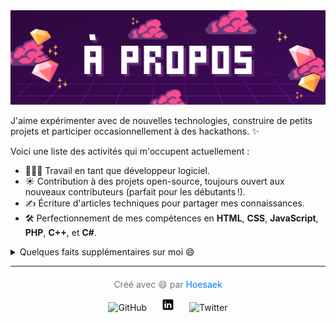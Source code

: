 <img src="https://raw.githubusercontent.com/hoesaek/hoesaek/main/about.png" alt="Image principale">

J'aime expérimenter avec de nouvelles technologies, construire de petits projets et participer occasionnellement à des hackathons. ✨

Voici une liste des activités qui m'occupent actuellement :

- 👩🏻‍💻 Travail en tant que développeur logiciel.
- ☀️ Contribution à des projets open-source, toujours ouvert aux nouveaux contributeurs (parfait pour les débutants !).
- ✍️ Écriture d'articles techniques pour partager mes connaissances.
- 🛠 Perfectionnement de mes compétences en **HTML**, **CSS**, **JavaScript**, **PHP**, **C++**, et **C#**.

<details>
  <summary>Quelques faits supplémentaires sur moi 😄</summary>
  <br>
  <p><i>Hey Siri, joue "Keseriya!" de Arijit singh 🎶</i><p>

  - J'aime beaucoup l'escalade.
  - Ma playlist préférée quand je code : la reduction de bruit de mon casque. ⭐️
  - Je sur-kiff les webtoons de tous genres  
  

  ![Top Langs](https://github-readme-stats.vercel.app/api/top-langs/?username=hoesaek&langs_count=8)
  ![Mes statistiques GitHub](https://github-readme-stats.vercel.app/api?username=hoesaek&show_icons=true&theme=nord)
  <br><br>
</details>

<hr>
<footer style="text-align: center; margin-top: 20px;">
  <p style="font-size: 14px; color: #6c757d;">
    Créé avec 😄 par <a href="https://raw.githubusercontent.com/hoesaek" style="color: #007BFF; text-decoration: none;">Hoesaek</a>
  </p>
  <div>
    <a href="#" style="margin: 0 10px; text-decoration: none;">
      <img src="https://raw.githubusercontent.com/simple-icons/simple-icons/develop/icons/github.svg" alt="GitHub" width="20">
    </a>
    <a href="#" style="margin: 0 10px; text-decoration: none;">
      <img src="https://raw.githubusercontent.com/simple-icons/simple-icons/develop/icons/linkedin.svg" alt="LinkedIn" width="20">
    </a>
    <a href="#" style="margin: 0 10px; text-decoration: none;">
      <img src="https://raw.githubusercontent.com/simple-icons/simple-icons/develop/icons/twitter.svg" alt="Twitter" width="20">
    </a>
  </div>
</footer>


